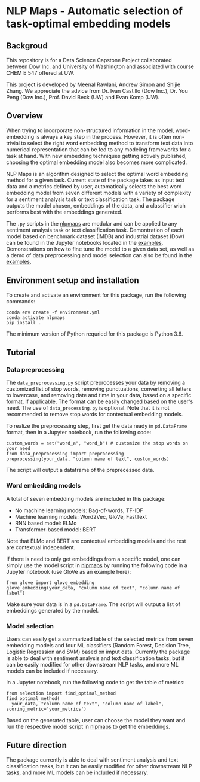 # NLP Maps - Automatic selection of task-optimal embedding models

## Backgroud

This repository is for a Data Science Capstone Project collaborated between Dow Inc. and University of Washington and associated with course CHEM E 547 offered at UW.

This project is developed by Meenal Rawlani, Andrew Simon and Shijie Zhang. We appreciate the advice from Dr. Ivan Castillo (Dow Inc.), Dr. You Peng (Dow Inc.), Prof. David Beck (UW) and Evan Komp (UW).

## Overview

When trying to incorporate non-structured information in the model, word-embedding is always a key step in the process. However, it is often non-trivial to select the right word embedding method to transform text data into numerical representation that can be fed to any modeling frameworks for a task at hand. With new embedding techniques getting actively published, choosing the optimal embedding model also becomes more complicated.

NLP Maps is an algorithm designed to select the optimal word embedding method for a given task. Current state of the package takes as input text data and a metrics defined by user, automatically selects the best word embedding model from seven different models with a variety of complexity for a sentiment analysis task or text classification task. The package outputs the model chosen, embeddings of the data, and a classifier wich performs best with the embeddings generated.

The `.py` scripts in the [nlpmaps](./nlpmaps/) are modular and can be applied to any sentiment analysis task or text classification task. Demontration of each model based on benchmark dataset (IMDB) and industrial dataset (Dow) can be found in the Jupyter notebooks located in the [examples](./examples/). Demonstrations on how to fine tune the model to a given data set, as well as a demo of data preprocessing and model selection can also be found in the [examples](./examples/).

## Environment setup and installation

To create and activate an environment for this package, run the following commands:

```
conda env create -f environment.yml
conda activate nlpmaps
pip install .
```

The minimum version of Python requried for this package is Python 3.6.

## Tutorial

### Data preprocessing

The `data_preprocessing.py` script preprocesses your data by removing a customized list of stop words, removing punctuations, converting all letters to lowercase, and removing date and time in your data, based on a specific format, if applicable. The format can be easily changed based on the user's need. The use of `data_precessing.py` is optional. Note that it is not recommended to remove stop words for contextual embedding models.

To realize the preprocessing step, first get the data ready in `pd.DataFrame` format, then in a Jupyter notebook, run the following code:

```
custom_words = set("word_a", "word_b") # customize the stop words on your need
from data_preprocessing import preprocessing
preprocessing(your_data, "column name of text", custom_words)
```

The script will output a dataframe of the preprecessed data.

### Word embedding models

A total of seven embedding models are included in this package:
  - No machine learning models: Bag-of-words, TF-IDF
  - Machine learning models: Word2Vec, GloVe, FastText
  - RNN based model: ELMo
  - Transformer-based model: BERT

Note that ELMo and BERT are contextual embedding models and the rest are contextual independent.

If there is need to only get embeddings from a specific model, one can simply use the model script in [nlpmaps](./nlpmaps/) by running the following code in a Jupyter notebook (use GloVe as an example here):

```
from glove import glove_embedding
glove_embedding(your_data, "column name of text", "column name of label")
```

Make sure your data is in a `pd.DataFrame`. The script will output a list of embeddings generated by the model.

### Model selection

Users can easily get a summarized table of the selected metrics from seven embedding models and four ML classifiers (Random Forest, Decision Tree, Logistic Regression and SVM) based on imput data. Currently the package is able to deal with sentiment analysis and text classification tasks, but it can be easily modified for other downstream NLP tasks, and more ML models can be included if necessary.

In a Jupyter notebook, run the following code to get the table of metrics:

```
from selection import find_optimal_method
find_optimal_method(
  your_data, "column name of text", "column name of label", scoring_metric='your_metrics')
```

Based on the generated table, user can choose the model they want and run the respective model script in [nlpmaps](./nlpmaps/) to get the embeddings.

## Future direction

The package currently is able to deal with sentiment analysis and text classification tasks, but it can be easily modified for other downstream NLP tasks, and more ML models can be included if necessary.